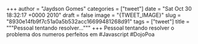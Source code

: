 
+++
author = "Jaydson Gomes"
categories = ["tweet"]
date = "Sat Oct 30 18:32:17 +0000 2010"
draft = false
image = "{TWEET_IMAGE}"
slug = "8930e14fb9f7c51a0a5b532acc16699481268d91"
tags = ["tweet"]
title = """Pessoal tentando resolver..."""
+++
Pessoal tentando resolver o problema dos numeros perfeitos em #Javascript #DojoPoa
